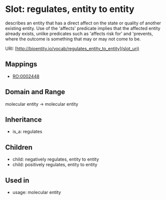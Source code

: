 # Slot: regulates, entity to entity


describes an entity that has a direct affect on the state or quality of another existing entity. Use of the 'affects' predicate implies that the affected entity already exists, unlike predicates such as 'affects risk for' and 'prevents, where the outcome is something that may or may not come to be.

URI: [http://bioentity.io/vocab/regulates_entity_to_entity](slot_uri)
## Mappings

 * [RO:0002448](http://purl.obolibrary.org/obo/RO_0002448)
## Domain and Range

molecular entity -> molecular entity
## Inheritance

 *  is_a: regulates
## Children

 *  child: negatively regulates, entity to entity
 *  child: positively regulates, entity to entity
## Used in

 *  usage: molecular entity

